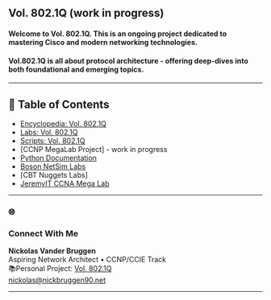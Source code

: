 ## Vol. 802.1Q (work in progress)   

#### Welcome to Vol. 802.1Q. This is an ongoing project dedicated to mastering Cisco and modern networking technologies.
#### Vol.802.1Q is all about protocol architecture - offering deep-dives into both foundational and emerging topics.
---
## 🔮 Table of Contents
* [Encyclopedia: Vol. 802.1Q](https://github.com/nickbruggen90/Networking-Encyclopedia-frontside)
* [Labs: Vol. 802.1Q](https://github.com/nickbruggen90/LabsVol8021Q/tree/main)
* [Scripts: Vol. 802.1Q](https://github.com/nickbruggen90/scripts)
* [CCNP MegaLab Project] - work in progress
* [Python Documentation](https://github.com/nickbruggen90/Python-Documentation/tree/main)
* [Boson NetSim Labs](https://github.com/nickbruggen90/Boson-NetSim-Labs)
* [CBT Nuggets Labs]
* [JeremyIT CCNA Mega Lab](https://github.com/nickbruggen90/Packet-Tracer-Mega-Lab)
---
### 🌐
### Connect With Me

**Nickolas Vander Bruggen**  
Aspiring Network Architect • CCNP/CCIE Track  
📚Personal Project: [Vol. 802.1Q](https://www.nickbruggen90.net)   
nickolas@nickbruggen90.net

---
